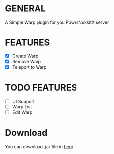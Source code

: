 # GENERAL
A Simple Warp plugin for you PowerNukkitX server

# FEATURES
- [x] Create Warp
- [x] Remove Warp
- [x] Teleport to Warp

# TODO FEATURES
- [ ] UI Support
- [ ] Warp List
- [ ] Edit Warp

# Download
You can download .jar file in [here](https://github.com/AzelCH/WarpPNX/releases/download/1.0-BETA/WarpPNX-1.0-BETA.jar)
